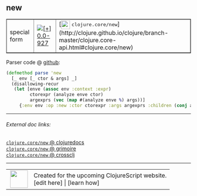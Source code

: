 ## new



 <table border="1">
<tr>
<td>special form</td>
<td><a href="https://github.com/cljsinfo/cljs-api-docs/tree/0.0-927"><img valign="middle" alt="[+] 0.0-927" title="Added in 0.0-927" src="https://img.shields.io/badge/+-0.0--927-lightgrey.svg"></a> </td>
<td>
[<img height="24px" valign="middle" src="http://i.imgur.com/1GjPKvB.png"> <samp>clojure.core/new</samp>](http://clojure.github.io/clojure/branch-master/clojure.core-api.html#clojure.core/new)
</td>
</tr>
</table>









Parser code @ [github](https://github.com/clojure/clojurescript/blob/r971/src/clj/cljs/compiler.clj#L777-L783):

```clj
(defmethod parse 'new
  [_ env [_ ctor & args] _]
  (disallowing-recur
   (let [enve (assoc env :context :expr)
         ctorexpr (analyze enve ctor)
         argexprs (vec (map #(analyze enve %) args))]
     {:env env :op :new :ctor ctorexpr :args argexprs :children (conj argexprs ctorexpr)})))
```

<!--
Repo - tag - source tree - lines:

 <pre>
clojurescript @ r971
└── src
    └── clj
        └── cljs
            └── <ins>[compiler.clj:777-783](https://github.com/clojure/clojurescript/blob/r971/src/clj/cljs/compiler.clj#L777-L783)</ins>
</pre>

-->

---



###### External doc links:

[`clojure.core/new` @ clojuredocs](http://clojuredocs.org/clojure.core/new)<br>
[`clojure.core/new` @ grimoire](http://conj.io/store/v1/org.clojure/clojure/1.7.0-beta3/clj/clojure.core/new/)<br>
[`clojure.core/new` @ crossclj](http://crossclj.info/fun/clojure.core/new.html)<br>

---

 <table>
<tr><td>
<img valign="middle" align="right" width="48px" src="http://i.imgur.com/Hi20huC.png">
</td><td>
Created for the upcoming ClojureScript website.<br>
[edit here] | [learn how]
</td></tr></table>

[edit here]:https://github.com/cljsinfo/cljs-api-docs/blob/master/cljsdoc/special/new.cljsdoc
[learn how]:https://github.com/cljsinfo/cljs-api-docs/wiki/cljsdoc-files

<!--

This information was too distracting to show to readers, but I'll leave it
commented here since it is helpful to:

- pretty-print the data used to generate this document
- and show how to retrieve that data



The API data for this symbol:

```clj
{:ns "special",
 :name "new",
 :type "special form",
 :source {:code "(defmethod parse 'new\n  [_ env [_ ctor & args] _]\n  (disallowing-recur\n   (let [enve (assoc env :context :expr)\n         ctorexpr (analyze enve ctor)\n         argexprs (vec (map #(analyze enve %) args))]\n     {:env env :op :new :ctor ctorexpr :args argexprs :children (conj argexprs ctorexpr)})))",
          :title "Parser code",
          :repo "clojurescript",
          :tag "r971",
          :filename "src/clj/cljs/compiler.clj",
          :lines [777 783]},
 :full-name "special/new",
 :full-name-encode "special/new",
 :clj-symbol "clojure.core/new",
 :history [["+" "0.0-927"]]}

```

Retrieve the API data for this symbol:

```clj
;; from Clojure REPL
(require '[clojure.edn :as edn])
(-> (slurp "https://raw.githubusercontent.com/cljsinfo/cljs-api-docs/catalog/cljs-api.edn")
    (edn/read-string)
    (get-in [:symbols "special/new"]))
```

-->
